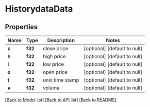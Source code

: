 # HistorydataData

## Properties
Name | Type | Description | Notes
------------ | ------------- | ------------- | -------------
**c** | **f32** | close price | [optional] [default to null]
**h** | **f32** | high price | [optional] [default to null]
**l** | **f32** | low price | [optional] [default to null]
**o** | **f32** | open price | [optional] [default to null]
**t** | **f32** | unix time stamp | [optional] [default to null]
**v** | **f32** | volume | [optional] [default to null]

[[Back to Model list]](../README.md#documentation-for-models) [[Back to API list]](../README.md#documentation-for-api-endpoints) [[Back to README]](../README.md)


